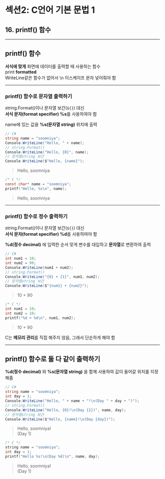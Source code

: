 # 섹션2: C언어 기본 문법 1
## 16. printf() 함수
<hr>

## printf() 함수
**서식에 맞게** 화면에  데이터를 출력할 때 사용하는 함수<br>
print **formatted**
<br>
WriteLine같은 함수가 없어서 \n 이스케이프 문자 넣어줘야 함<br>

<hr>

### printf() 함수로 **문자열** 출력하기

string.Format()이나 문자열 보간(`${}`) 대신 <br>
**서식 문자(format specifier) %s**를 사용하여야 함

name에 있는 값을 **%s(문자열 string)** 위치에 출력

```c#
// C#
string name = "soomniya";
Console.WriteLine("Hello, " + name);
// string.Format()
Console.WriteLine("Hello, {0}", name);
// 문자열string 보간
Console.WriteLine($"Hello, {name}");
```
> Hello, soomniya<br>

```c
/* C */
const char* name = "soomniya";
printf("Hello, %s\n", name);
```
> Hello, soomniya

<hr>

### printf() 함수로 **정수** 출력하기
string.Format()이나 문자열 보간(`${}`) 대신 <br>
**서식 문자(format specifier) %d**를 사용하여야 함

**%d(정수 decimal)** 에 입력한 순서 맞게 변수를 대입하고 **문자열**로 변환하여 출력

```c#
// C#
int num1 = 10;
int num2 = 90;
Console.WriteLine(num1 + num2);
// string.Format()
Console.WriteLine("{0} + {1}", num1, num2);
// 문자열string 보간
Console.WriteLine($"{num1} + {num2}");
```
> 10 + 90<br>

```c
/* C */
int num1 = 10;
int num2 = 10;
printf("%d + %d\n", num1, num2);
```
> 10 + 90

C는 **메모리 관리**를 직접 해주지 않음, 그래서 단순하게 해야 함

<hr>

## printf() 함수로 둘 다 같이 출력하기
**%d(정수 decimal)** 와 **%s(문자열 string)** 을 함께 사용하여 값이 들어갈 위치를 지정해줌

```c#
// C#
string name = "soomniya";
int day = 1;
Console.WriteLine("Hello, " + name + "!\n(Day " + day + ")");
// string.Format()
Console.WriteLine("Hello, {0}!\n(Day {1})", name, day);
// 문자열string 보간
Console.WriteLine($"Hello, {name}!\n(Day {day})");
```
> Hello, soomniya!<br>
> (Day 1)

```c
/* C */
string name = "soomniya";
int day = 1;
printf("Hello %s!\n(Day %d)\n", name, day);
```
> Hello, soomniya!<br>
> (Day 1)